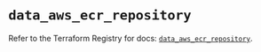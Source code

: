 # `data_aws_ecr_repository`

Refer to the Terraform Registry for docs: [`data_aws_ecr_repository`](https://registry.terraform.io/providers/hashicorp/aws/4.67.0/docs/data-sources/ecr_repository).
